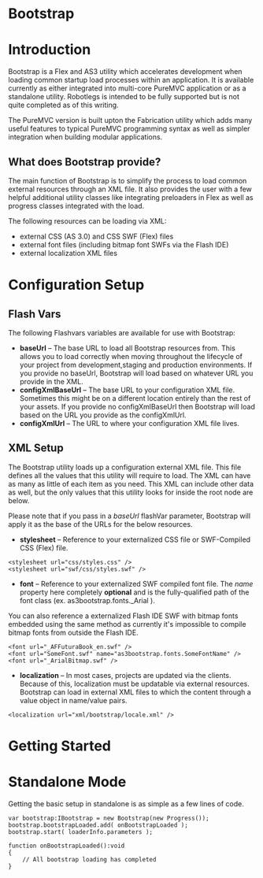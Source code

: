 Bootstrap
=======

# Introduction

Bootstrap is a Flex and AS3 utility which accelerates development when loading common startup load processes within an application. It is available currently as either integrated into multi-core PureMVC application or as a standalone utility. Robotlegs is intended to be fully supported but is not quite completed as of this writing. 

The PureMVC version is built upton the Fabrication utility which adds many useful features to typical PureMVC programming syntax as well as simpler integration when building modular applications.

## What does Bootstrap provide?

The main function of Bootstrap is to simplify the process to load common external resources through an XML file. It also provides the user with a few helpful additional utility classes like integrating preloaders in Flex as well as progress classes integrated with the load.

The following resources can be loading via XML:

* external CSS (AS 3.0) and CSS SWF (Flex) files
* external font files (including bitmap font SWFs via the Flash IDE)
* external localization XML files

# Configuration Setup

## Flash Vars

The following Flashvars variables are available for use with Bootstrap:

   - **baseUrl** – The base URL to load all Bootstrap resources from. This allows you to load correctly when moving throughout the lifecycle of your project from development,staging and production environments. If you provide no baseUrl, Bootstrap will load based on whatever URL you provide in the XML.
   - **configXmlBaseUrl** – The base URL to your configuration XML file. Sometimes this might be on a different location entirely than the rest of your assets. If you provide no configXmlBaseUrl then Bootstrap will load based on the URL you provide as the configXmlUrl.
   - **configXmlUrl** – The URL to where your configuration XML file lives.

## XML Setup

The Bootstrap utility loads up a configuration external XML file. This file defines all the values that this utility will require to load. The XML can have as many as little of each item as you need. This XML can include other data as well, but the only values that this utility looks for inside the root node are below.

Please note that if you pass in a *baseUrl* flashVar parameter, Bootstrap will apply it as the base of the URLs for the below resources.

   - **stylesheet** – Reference to your externalized CSS file or SWF-Compiled CSS (Flex) file.

```
<stylesheet url="css/styles.css" />
<stylesheet url="swf/css/styles.swf" />
```

   - **font** – Reference to your externalized SWF compiled font file. The *name* property here completely **optional** and is the fully-qualified path of the font class (ex. as3bootstrap.fonts._Arial ).

You can also reference a externalized Flash IDE SWF with bitmap fonts embedded using the same method as currently it's impossible to compile bitmap fonts from outside the Flash IDE. 

```
<font url="_AFFuturaBook_en.swf" />
<font url="SomeFont.swf" name="as3bootstrap.fonts.SomeFontName" />
<font url="_ArialBitmap.swf" />
```

   - **localization** – In most cases, projects are updated via the clients. Because of this, localization must be updatable via external resources. Bootstrap can load in external XML files to which the content through a value object in name/value pairs.

```
<localization url="xml/bootstrap/locale.xml" />
```

# Getting Started

# Standalone Mode

Getting the basic setup in standalone is as simple as a few lines of code.

```as3
var bootstrap:IBootstrap = new Bootstrap(new Progress());
bootstrap.bootstrapLoaded.add( onBootstrapLoaded );
bootstrap.start( loaderInfo.parameters );
			
function onBootstrapLoaded():void
{
	// All bootstrap loading has completed
}
```